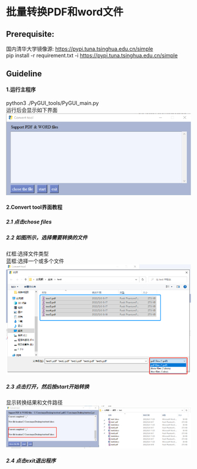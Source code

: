 # 批量转换PDF和word文件
## Prerequisite:
国内清华大学镜像源: https://pypi.tuna.tsinghua.edu.cn/simple  
pip install -r requirement.txt -i https://pypi.tuna.tsinghua.edu.cn/simple  
## Guideline
#### 1.运行主程序
python3 ./PyGUI_tools/PyGUI_main.py  
运行后会显示如下界面  
![image](sample_image/PyGUI.png)
#### 2.Convert tool界面教程
##### 2.1 点击chose files  
##### 2.2 如图所示，选择需要转换的文件  
红框:选择文件类型  
蓝框:选择一个或多个文件  
![image](sample_image/chose_files.png)
##### 2.3 点击打开，然后按start开始转换 
显示转换结果和文件路径
![image](sample_image/result.png)
##### 2.4 点击exit退出程序 

